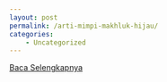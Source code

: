 ```yaml
---
layout: post
permalink: /arti-mimpi-makhluk-hijau/
categories:
    - Uncategorized
---
```


[Baca Selengkapnya](/03)